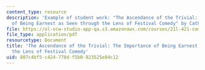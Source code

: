 ```yaml
---
content_type: resource
description: 'Example of student work: "The Ascendance of the Trivial: The Importance
  of Being Earnest as Seen through the Lens of Festival Comedy" by Catherine Redfield.'
file: https://ol-ocw-studio-app-qa.s3.amazonaws.com/courses/21l-421-comedy-spring-2008/807c4bf5c424778df5b0923525e84c12_redfield_earnest.pdf
file_type: application/pdf
resourcetype: Document
title: 'The Ascendance of the Trivial: The Importance of Being Earnest as Seen through
  the Lens of Festival Comedy'
uid: 807c4bf5-c424-778d-f5b0-923525e84c12
---
```

